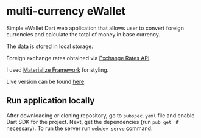 # multi-currency eWallet 
Simple eWallet Dart web application that allows user to convert foreign 
currencies and calculate the total of money in base currency.

The data is stored in local storage.

Foreign exchange rates obtained via [Exchange Rates API](https://exchangeratesapi.io/).

I used [Materialize Framework](https://materializecss.com/) for styling.

Live version can be found [here](https://atarsa.github.io/eWallet-dart/).

## Run application locally
After downloading or cloning repository, go to `pubspec.yaml` file and
 enable Dart SDK for the project. Next, get the dependencies (run `pub get
 ` if necessary). 
 To run the server run `webdev serve` command.

